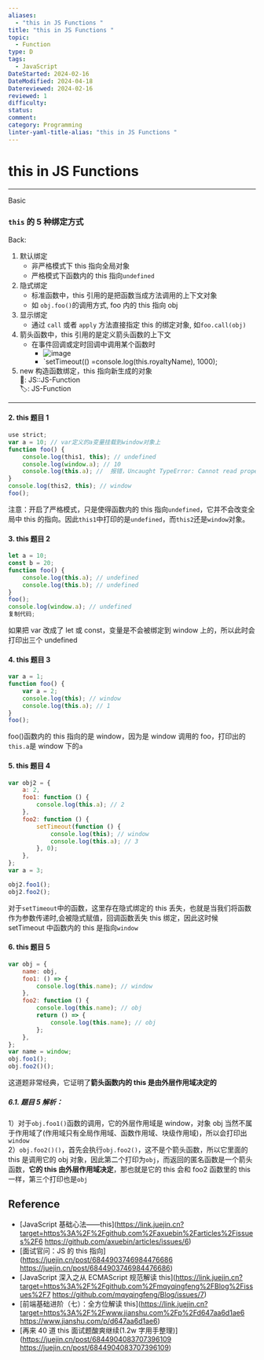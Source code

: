 ```yaml
---
aliases:
  - "this in JS Functions "
title: "this in JS Functions "
topic:
  - Function
type: D
tags:
  - JavaScript
DateStarted: 2024-02-16
DateModified: 2024-04-18
Datereviewed: 2024-02-16
reviewed: 1
difficulty: 
status: 
comment: 
category: Programming
linter-yaml-title-alias: "this in JS Functions "
---
```


# this in JS Functions 
---

Basic

### `this` 的 5 种绑定方式

Back:

1. 默认绑定
   - 非严格模式下 this 指向全局对象
   - 严格模式下函数内的 this 指向`undefined`
2. 隐式绑定
   - 标准函数中，this 引用的是把函数当成方法调用的上下文对象
   - 如 `obj.foo()`的调用方式, foo 内的 this 指向 obj
3. 显示绑定
   - 通过 `call` 或者 `apply` 方法直接指定 this 的绑定对象, 如`foo.call(obj)`
4. 箭头函数中，this 引用的是定义箭头函数的上下文
   - 在事件回调或定时回调中调用某个函数时
     - ![image](https://cdn.jsdelivr.net/gh/jenniferwonder/bimg/programming/1fc4c4837ed533b9b66067107fee23b3.png)
     - `setTimeout(() =console.log(this.royaltyName), 1000);
5. new 构造函数绑定，this 指向新生成的对象  
📌: JS::JS-Function  
🏷️: JS-Function
<!--ID: 1708065505751-->

---

#### 2. this 题目 1

```javascript
use strict;
var a = 10; // var定义的a变量挂载到window对象上
function foo() {
	console.log(this1, this); // undefined
	console.log(window.a); // 10
	console.log(this.a); //  报错，Uncaught TypeError: Cannot read properties of undefined (reading 'a')
}
console.log(this2, this); // window
foo();
```

注意：开启了严格模式，只是使得函数内的 this 指向`undefined`，它并不会改变全局中 this 的指向。因此`this1`中打印的是`undefined`，而`this2`还是`window`对象。

#### 3. this 题目 2

```javascript
let a = 10;
const b = 20;
function foo() {
	console.log(this.a); // undefined
	console.log(this.b); // undefined
}
foo();
console.log(window.a); // undefined
复制代码;
```

如果把 var 改成了 let 或 const，变量是不会被绑定到 window 上的，所以此时会打印出三个 undefined

#### 4. this 题目 3

```javascript
var a = 1;
function foo() {
	var a = 2;
	console.log(this); // window
	console.log(this.a); // 1
}
foo();
```

foo()函数内的 this 指向的是 window，因为是 window 调用的 foo，打印出的`this.a`是 window 下的`a`

#### 5. this 题目 4

```javascript
var obj2 = {
	a: 2,
	foo1: function () {
		console.log(this.a); // 2
	},
	foo2: function () {
		setTimeout(function () {
			console.log(this); // window
			console.log(this.a); // 3
		}, 0);
	},
};
var a = 3;

obj2.foo1();
obj2.foo2();
```

对于`setTimeout`中的函数，这里存在隐式绑定的 this 丢失，也就是当我们将函数作为参数传递时,会被隐式赋值，回调函数丢失 this 绑定，因此这时候 setTimeout 中函数内的 this 是指向`window`

#### 6. this 题目 5

```javascript
var obj = {
	name: obj,
	foo1: () => {
		console.log(this.name); // window
	},
	foo2: function () {
		console.log(this.name); // obj
		return () => {
			console.log(this.name); // obj
		};
	},
};
var name = window;
obj.foo1();
obj.foo2()();
```

这道题非常经典，它证明了**箭头函数内的 this 是由外层作用域决定的**

##### 6.1. 题目 5 解析：

1）对于`obj.foo1()`函数的调用，它的外层作用域是 window，对象 obj 当然不属于作用域了(作用域只有全局作用域、函数作用域、块级作用域)，所以会打印出`window`  
2）`obj.foo2()()`，首先会执行`obj.foo2()`，这不是个箭头函数，所以它里面的 this 是调用它的 obj 对象，因此第二个打印为`obj`，而返回的匿名函数是一个箭头函数，**它的 this 由外层作用域决定**，那也就是它的 this 会和 foo2 函数里的 this 一样，第三个打印也是`obj`

## Reference

- [JavaScript 基础心法——this](https://link.juejin.cn?target=https%3A%2F%2Fgithub.com%2Faxuebin%2Farticles%2Fissues%2F6 https://github.com/axuebin/articles/issues/6)
- [面试官问：JS 的 this 指向](https://juejin.cn/post/6844903746984476686 https://juejin.cn/post/6844903746984476686)
- [JavaScript 深入之从 ECMAScript 规范解读 this](https://link.juejin.cn?target=https%3A%2F%2Fgithub.com%2Fmqyqingfeng%2FBlog%2Fissues%2F7 https://github.com/mqyqingfeng/Blog/issues/7)
- [前端基础进阶（七）：全方位解读 this](https://link.juejin.cn?target=https%3A%2F%2Fwww.jianshu.com%2Fp%2Fd647aa6d1ae6 https://www.jianshu.com/p/d647aa6d1ae6)
- [再来 40 道 this 面试题酸爽继续(1.2w 字用手整理)](https://juejin.cn/post/6844904083707396109 https://juejin.cn/post/6844904083707396109)
